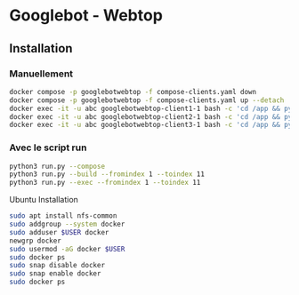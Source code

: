 # Googlebot - Webtop

## Installation

### Manuellement

```sh
docker compose -p googlebotwebtop -f compose-clients.yaml down
docker compose -p googlebotwebtop -f compose-clients.yaml up --detach
docker exec -it -u abc googlebotwebtop-client1-1 bash -c 'cd /app && python3 run.py'
docker exec -it -u abc googlebotwebtop-client2-1 bash -c 'cd /app && python3 run.py'
docker exec -it -u abc googlebotwebtop-client3-1 bash -c 'cd /app && python3 run.py'
```

### Avec le script run

```sh
python3 run.py --compose
python3 run.py --build --fromindex 1 --toindex 11
python3 run.py --exec --fromindex 1 --toindex 11
```

Ubuntu Installation

```sh
sudo apt install nfs-common
sudo addgroup --system docker
sudo adduser $USER docker
newgrp docker
sudo usermod -aG docker $USER
sudo docker ps
sudo snap disable docker
sudo snap enable docker
sudo docker ps
```
